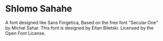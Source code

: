 # Shlomo Sahahe
A font designed like Sans Forgetica, Based on the free font "Secular One" by Michal Sahar. This font is designed by Eitan Biletski. Licensed by the Open Font License.
